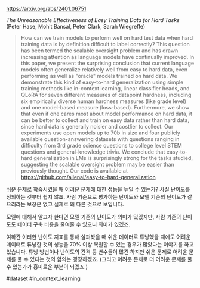 https://arxiv.org/abs/2401.06751

*The Unreasonable Effectiveness of Easy Training Data for Hard Tasks* (Peter Hase, Mohit Bansal, Peter Clark, Sarah Wiegreffe)

> How can we train models to perform well on hard test data when hard training data is by definition difficult to label correctly? This question has been termed the scalable oversight problem and has drawn increasing attention as language models have continually improved. In this paper, we present the surprising conclusion that current language models often generalize relatively well from easy to hard data, even performing as well as "oracle" models trained on hard data. We demonstrate this kind of easy-to-hard generalization using simple training methods like in-context learning, linear classifier heads, and QLoRA for seven different measures of datapoint hardness, including six empirically diverse human hardness measures (like grade level) and one model-based measure (loss-based). Furthermore, we show that even if one cares most about model performance on hard data, it can be better to collect and train on easy data rather than hard data, since hard data is generally noisier and costlier to collect. Our experiments use open models up to 70b in size and four publicly available question-answering datasets with questions ranging in difficulty from 3rd grade science questions to college level STEM questions and general-knowledge trivia. We conclude that easy-to-hard generalization in LMs is surprisingly strong for the tasks studied, suggesting the scalable oversight problem may be easier than previously thought. Our code is available at https://github.com/allenai/easy-to-hard-generalization

쉬운 문제로 학습시켰을 때 어려운 문제에 대한 성능을 높일 수 있는가? 사실 난이도를 정의하는 것부터 쉽지 않죠. 사람 기준으로 평가하는 난이도와 모델 기준의 난이도가 같으리라는 보장은 없고 실제로 꽤 다른 것으로 보입니다.

모델에 대해서 알고자 한다면 모델 기준의 난이도가 의미가 있겠지만, 사람 기준의 난이도도 데이터 구축 비용을 줄여줄 수 있으니 의미가 있겠죠.

여하간 이러한 난이도 지표를 통해 살펴봤을 때 쉬운 데이터로 튜닝했을 때에도 어려운 데이터로 튜닝한 것의 성능을 70% 이상 복원할 수 있는 경우가 많았다는 이야기를 하고 있습니다. 튜닝 방법이나 난이도의 간격 등 변수들이 많긴 하지만 쉬운 문제로 어려운 문제를 풀 수 있다는 것의 함의는 굉장하겠죠. (그리고 어려운 문제로 더 어려운 문제를 풀 수 있는가가 흥미로운 부분이 되겠죠.)

#dataset #in_context_learning 
